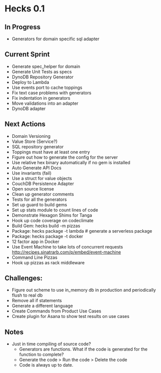# Hecks 0.1

## In Progress
* Generators for domain specific sql adapter

## Current Sprint
* Generate spec_helper for domain
* Generate Unit Tests as specs
* DynoDB Repository Generator
* Deploy to Lambda
* Use events port to cache toppings
* Fix text case problems with generators
* Fix indentation in generators
* Move validations into an adapter
* DynoDB adapter

## Next Actions
* Domain Versioning
* Value Store (Service?)
* SQL repository generator
* Toppings must have at least one entry
* Figure out how to generate the config for the server
* Use relative hex binary automatically if no gem is installed
* Auto Generate API Docs
* Use invariants (fail)
* Use a struct for value objects
* CouchDB Persistence Adapter
* Open source license
* Clean up generator comments
* Tests for all the generators
* Set up guard to build gems
* Set up stats module to count lines of code
* Demonstrate Hexagon Shims for Tanga
* Hook up code coverage on codeclimate
* Build Gem: hecks build -m pizzas
* Package: hecks package -t lambda # generate a serverless package
* Package: hecks package -t docker
* 12 factor app in Docker
* Use Event Machine to take lots of concurrent requests http://recipes.sinatrarb.com/p/embed/event-machine
* Command Line Pizzas
* Hook up pizzas as rack middleware

## Challenges:
* Figure out scheme to use in_memory db in production and periodically flush to real db
* Remove all if statements
* Generate a different language
* Create Commands from Product Use Cases
* Create plugin for Asana to show test results on use cases

## Notes
* Just in time compiling of source code?
  * Generators are functions.  What if the code is generated for the function to complete?
  * Generate the code > Run the code > Delete the code
  * Code is always up to date.
